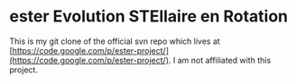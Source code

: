 ester
Evolution STEllaire en Rotation
=====

This is my git clone of the official svn repo which lives at [https://code.google.com/p/ester-project/](https://code.google.com/p/ester-project/).
I am not affiliated with this project.
